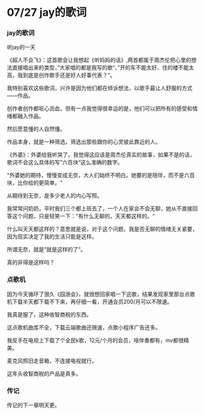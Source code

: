 # 07/27 jay的歌词

### jay的歌词

听jay的一天

《超人不会飞》：这首歌会让我想起《听妈妈的话》,两首都属于周杰伦把心里的想法直接唱出来的类型，”大家唱的都是我写的歌“、”开的车不能太好、住的楼不能太高，我到底是创作歌手还是好人好事代表？“。

我特别喜欢这些歌词，兴许是因为他们都在倾诉想法，以歌手最让人舒服的方式——作品。

创作者创作都呕心沥血，但有一点我觉得很幸运的是，他们可以把所有的感受和情绪都融入作品。

然后愿意懂的人自然懂。

作品本身，就是一种筛选，筛选出那些跟你的心灵彼此靠近的人。

《外婆》：外婆给我听哭了。我觉得这应该是周杰伦真实的故事，如果不是的话，歌词不会这么具体的写”六百块“这么准确的数字。

”外婆她的期待，慢慢变成无奈，大人们始终不明白。她要的是陪伴，而不是六百块，比你给的更简单。“

从期待到无奈，是多少老人的内心写照。

我常常问奶奶，平时我们三个都上班去了，一个人在家会不会无聊，她从不直接回答这个问题，只是轻笑一下：”有什么无聊的，天天都这样的。“

什么叫天天都这样的？意思就是说，对于这个问题，我是否无聊的情绪无关紧要，因为现实决定了我的生活只能是这样。

所谓无奈，就是”就是这样的了“。

真的非得是这样吗？

### 点歌机

因为今天循环了很久《园游会》，就很想回家唱一下这歌，结果发现家里那台点歌机下载半天都下载不下来，再仔细一看，开通会员200/月可以不限速。

我真是服了，这种收智商税的东西。

这点歌机曲库不全，下载云端歌曲还限速，点歌小程序广告还多。

我反手在电视上下载了个全民k歌，12元/个月的会员，啥伴奏都有，mv都很精美。

麦克风照旧走音箱，不连接电视就行。

这年头收智商税的产品是真多。

### 传记

传记的下一章明天更。